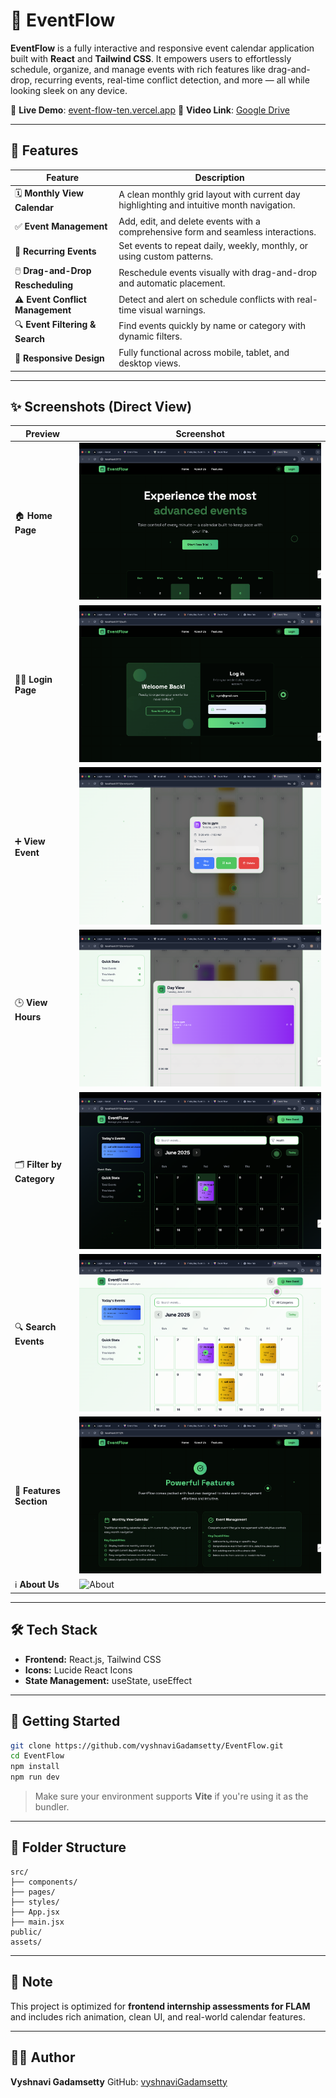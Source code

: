 
# 📅 EventFlow

**EventFlow** is a fully interactive and responsive event calendar application built with **React** and **Tailwind CSS**. It empowers users to effortlessly schedule, organize, and manage events with rich features like drag-and-drop, recurring events, real-time conflict detection, and more — all while looking sleek on any device.

🔗 **Live Demo**: [event-flow-ten.vercel.app](https://event-flow-ten.vercel.app/)
📂 **Video Link**: [Google Drive](https://drive.google.com/file/d/17aRrUHmVjnefREgJ5y_lalcGy_X0l9Fw/view?usp=drive_link)

---

## 🌟 Features

| Feature                            | Description                                                                               |
| ---------------------------------- | ----------------------------------------------------------------------------------------- |
| 🗓️ **Monthly View Calendar**      | A clean monthly grid layout with current day highlighting and intuitive month navigation. |
| ✅ **Event Management**             | Add, edit, and delete events with a comprehensive form and seamless interactions.         |
| 🔁 **Recurring Events**            | Set events to repeat daily, weekly, monthly, or using custom patterns.                    |
| 🖱️ **Drag-and-Drop Rescheduling** | Reschedule events visually with drag-and-drop and automatic placement.                    |
| ⚠️ **Event Conflict Management**   | Detect and alert on schedule conflicts with real-time visual warnings.                    |
| 🔍 **Event Filtering & Search**    | Find events quickly by name or category with dynamic filters.                             |
| 📱 **Responsive Design**           | Fully functional across mobile, tablet, and desktop views.                                |

---

## ✨ Screenshots (Direct View)

| Preview                    | Screenshot                                                                                                                                                                        |
| -------------------------- | --------------------------------------------------------------------------------------------------------------------------------------------------------------------------------- |
| 🏠 **Home Page**           | ![Home](https://github.com/vyshnaviGadamsetty/EventFlow/blob/ac0af4d6003558deb727162c171eafe283e0bf0c/src/assets/home.png?raw=true)                                               |
| 🧑‍💻 **Login Page**       | ![Login](https://github.com/vyshnaviGadamsetty/EventFlow/blob/ac0af4d6003558deb727162c171eafe283e0bf0c/src/assets/login.png?raw=true)                                             |
| ➕ **View Event**           | ![View Event](https://github.com/vyshnaviGadamsetty/EventFlow/blob/ac0af4d6003558deb727162c171eafe283e0bf0c/src/assets/view_day.png?raw=true)                                     |
| 🕒 **View Hours**          | ![View Hours](https://github.com/vyshnaviGadamsetty/EventFlow/blob/ac0af4d6003558deb727162c171eafe283e0bf0c/src/assets/view_hrs.png?raw=true)                                     |
| 🗂️ **Filter by Category** | ![Filter](https://github.com/vyshnaviGadamsetty/EventFlow/blob/ac0af4d6003558deb727162c171eafe283e0bf0c/src/assets/search_with_cateogry.png?raw=true)                             |
| 🔍 **Search Events**       | ![Search](https://github.com/vyshnaviGadamsetty/EventFlow/blob/ac0af4d6003558deb727162c171eafe283e0bf0c/src/assets/events.png?raw=true)                                           |
| 🌟 **Features Section**    | ![Features](https://github.com/vyshnaviGadamsetty/EventFlow/blob/ac0af4d6003558deb727162c171eafe283e0bf0c/src/assets/feautures.png?raw=true)                                      |
| ℹ️ **About Us**            | ![About](https://github.com/vyshnaviGadamsetty/EventFlow/blob/ac0af4d6003558deb727162c171eafe283e0bf0c/src/assets/Screenshot%202025-05-26%20at%203.10.12%E2%80%AFPM.png?raw=true) |

---

## 🛠️ Tech Stack

* **Frontend:** React.js, Tailwind CSS
* **Icons:** Lucide React Icons
* **State Management:** useState, useEffect

---

## 🚀 Getting Started

```bash
git clone https://github.com/vyshnaviGadamsetty/EventFlow.git
cd EventFlow
npm install
npm run dev
```

> Make sure your environment supports **Vite** if you're using it as the bundler.

---

## 📁 Folder Structure

```
src/
├── components/
├── pages/
├── styles/
├── App.jsx
├── main.jsx
public/
assets/
```

---

## 📌 Note

This project is optimized for **frontend internship assessments for FLAM** and includes rich animation, clean UI, and real-world calendar features.

---

## 👩‍💻 Author

**Vyshnavi Gadamsetty**
GitHub: [vyshnaviGadamsetty](https://github.com/vyshnaviGadamsetty)


